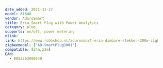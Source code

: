 ```yaml
---
date_added: 2021-12-27
model: 81848
vendor: AduroSmart
title: Eria Smart Plug with Power Analytics
category: plug
supports: on/off, power metering
mlink: 
link: https://www.robbshop.nl/adurosmart-eria-dimbare-stekker-200w-zigbee
zigbeemodel: ['AD-SmartPlug3001']
compatible: [zha,z2m]
EAN: 
  - 0852263008640
---
```




